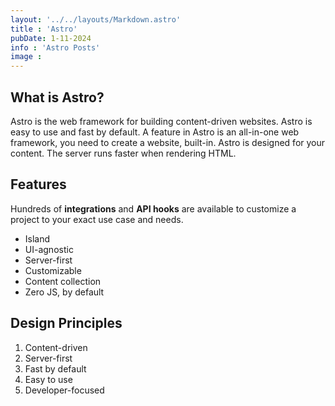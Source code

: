 ```yaml
---
layout: '../../layouts/Markdown.astro'
title : 'Astro'
pubDate: 1-11-2024
info : 'Astro Posts'
image : 
---
```


## What is Astro?

Astro is the web framework for building content-driven websites. Astro is easy to use and fast by default. A feature in Astro is an all-in-one web framework, you need to create a website, built-in. Astro is designed for your content. The server runs faster when rendering HTML.

## Features

Hundreds of **integrations** and **API hooks** are available to customize a project to your exact use case and needs.

- Island
- UI-agnostic
- Server-first
- Customizable
- Content collection
- Zero JS, by default

## Design Principles

1. Content-driven
2. Server-first
3. Fast by default
4. Easy to use
5. Developer-focused